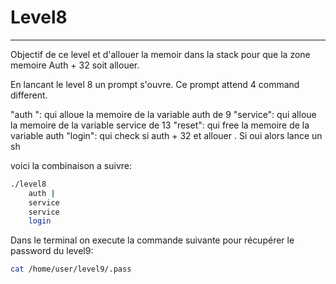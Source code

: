 # Level8
---


Objectif de ce level et d'allouer la memoir dans la stack pour que la zone memoire Auth + 32 soit allouer.

En lancant le level 8 un prompt s'ouvre.
Ce prompt attend 4 command different.

"auth ": qui alloue la memoire de la variable auth de 9 
"service": qui alloue la memoire de la variable service de 13
"reset": qui free la memoire de la variable auth
"login": qui check si auth + 32 et allouer . Si oui alors lance un sh

voici la combinaison a suivre:
```bash 
./level8
	auth |
	service
	service
	login
```

Dans le terminal on execute la commande suivante pour récupérer le password du level9:

```bash
cat /home/user/level9/.pass
```